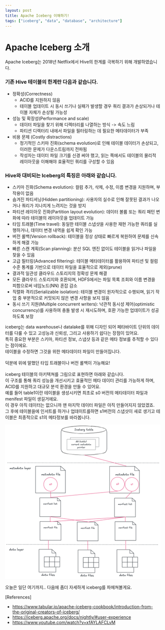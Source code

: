```yaml
---
layout: post
title: Apache Iceberg 이해하기!
tags: ["iceberg", "data", "database", "architecture"]
---
```

# Apache Iceberg 소개
Apache Iceberg는 2018년 Netflix에서 Hive의 한계를 극복하기 위해 개발하였습니다.<br/>

### 기존 Hive 테이블의 한계란 다음과 같습니다.

- 정확성(Correctness)
  - ACID를 지원하지 않음
  - 테이블 업데이트 시 동시 쓰기나 실패가 발생할 경우 쿼리 결과가 손상되거나 테이블 자체가 손상될 가능성
- 성능 및 확장성(Performance and scale)
  - 데이터 파일을 찾기 위해 디렉터리를 나열하는 방식 -> 속도 느림
  - 파티션 디렉터리 내에서 파일을 필터링하는 데 필요한 메타데이터가 부족
- 비용 문제 (Costly distractions)
  - 정기적인 스키마 진화(schema evolution)로 인해 테이블 데이터가 손상되고, 이러한 문제가 다운스트림까지 전파됨
  - 작성자는 데이터 파일 크기를 신경 써야 했고, 읽는 쪽에서도 테이블의 물리적 레이아웃을 이해해야 효율적인 쿼리를 구성할 수 있음


### Hive와 대비되는 Iceberg의 특징은 아래와 같습니다.

- 스키마 진화(Schema evolution): 컬럼 추가, 삭제, 수정, 이름 변경을 지원하며, 부작용이 없음
- 숨겨진 파티셔닝(Hidden partitioning): 사용자의 실수로 인해 잘못된 결과가 나오거나 쿼리가 지나치게 느려지는 것을 방지
- 파티션 레이아웃 진화(Partition layout evolution): 데이터 볼륨 또는 쿼리 패턴 변화에 따라 테이블의 레이아웃을 업데이트 가능
- 타임 트래블(Time travel): 동일한 테이블 스냅샷을 사용한 재현 가능한 쿼리를 실행하거나, 데이터 변경 내역을 쉽게 확인 가능
- 버전 롤백(Version rollback): 테이블을 정상 상태로 빠르게 복원하여 문제를 신속하게 해결 가능
- 빠른 스캔 계획(Scan planning): 분산 SQL 엔진 없이도 테이블을 읽거나 파일을 찾을 수 있음
- 고급 필터링(Advanced filtering): 테이블 메타데이터를 활용하여 파티션 및 컬럼 수준 통계를 기반으로 데이터 파일을 효율적으로 제외(prune)
- 결과적 일관성 클라우드 스토리지의 정확성 문제 해결
- 모든 클라우드 스토리지와 호환되며, HDFS에서는 파일 목록 조회와 이름 변경을 피함으로써 네임노드(NN) 혼잡 감소
- 직렬화 격리(Serializable isolation): 테이블 변경이 원자적으로 수행되며, 읽기 작업 중 부분적으로 커밋되지 않은 변경 사항을 보지 않음
- 동시 쓰기 지원(Multiple concurrent writers): 낙관적 동시성 제어(optimistic concurrency)를 사용하여 충돌 발생 시 재시도하며, 호환 가능한 업데이트가 성공하도록 보장

iceberg는 data warehouse나 datalake를 위해 디자인 되어 페타바이트 단위의 데이터를 다룰 수 있고 고성능과 신뢰성, 그리고 사용하기 쉽다는 장점이 있어요.<br/>
특히 중요한 부분은 스키마, 파티션 정보, 스냅샷 등과 같은 메타 정보를 추적할 수 있다는 점이에요.<br/>
테이블을 수정하면 그것을 위한 메타데이터 파일이 만들어집니다.<br/>
<br/>
덕분에 위에 말했던 타입 트래블이나 버전 롤백이 가능해요!<br/>
<br/>
iceberg 테이블의 아키텍쳐를 그림으로 표현하면 아래와 같습니다.<br/>
이 구조를 통해 쿼리 성능을 개선시키고 효율적인 메타 데이터 관리를 가능하게 하며, ACID를 지원하고 대규모 분석 환경을 만들 수 있어요.<br/>
예를 들어 table1이란 테이블을 생성시키면 최초로 s0 버전의 메타데이터 파일과 menifest 파일이 생길거에요.<br/>
이 경우 아직 데이터는 없으니까 맨 마지막 데이터 파일은 아직 만들어지지 않았겠죠.<br/>
그 후에 테이블을에 인서트를 하거나 업데이트를하면 s1버전의 스냅샷이 새로 생기고 테이블은 최종적으로 s1의 메타정보를 바라봅니다.

![2025-02-01-iceberg-architecture.png](..%2Fimg%2F2025-02-01-iceberg-architecture.png)

오늘은 일단 여기까지.. 다음에 좀더 자세하게 iceberg를 파헤쳐볼게요.


[References]
- <https://www.tabular.io/apache-iceberg-cookbook/introduction-from-the-original-creators-of-iceberg/>
- <https://iceberg.apache.org/docs/nightly/#user-experience>
- <https://www.youtube.com/watch?v=xfAYLAFCLvM>
